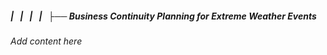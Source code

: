 ##### |   |   |   |   ├── Business Continuity Planning for Extreme Weather Events

*Add content here*